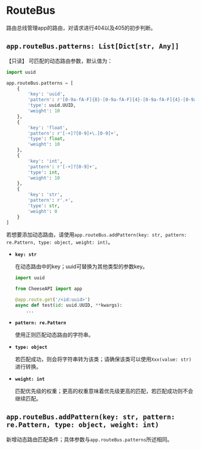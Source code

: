 # **RouteBus**

路由总线管理app的路由，对请求进行404以及405的初步判断。

## **`app.routeBus.patterns: List[Dict[str, Any]]`**

【只读】 可匹配的动态路由参数，默认值为：

```python
import uuid

app.routeBus.patterns = [
    {
        'key': 'uuid',
        'pattern': r'[0-9a-fA-F]{8}-[0-9a-fA-F]{4}-[0-9a-fA-F]{4}-[0-9a-fA-F]{4}-[0-9a-fA-F]{12}',
        'type': uuid.UUID,
        'weight': 10
    },
    {
        'key': 'float',
        'pattern': r'[-+]?[0-9]+\.[0-9]+',
        'type': float,
        'weight': 10
    },
    {
        'key': 'int',
        'pattern': r'[-+]?[0-9]+',
        'type': int,
        'weight': 10
    },
    {
        'key': 'str',
        'pattern': r'.+',
        'type': str,
        'weight': 0
    }
]
```

若想要添加动态路由，请使用`app.routeBus.addPattern(key: str, pattern: re.Pattern, type: object, weight: int)`。

- **`key: str`**

    在动态路由中的key；uuid可替换为其他类型的参数key。

    ```python
    import uuid

    from CheeseAPI import app

    @app.route.get('/<id:uuid>')
    async def test(id: uuid.UUID, **kwargs):
        ...
    ```

- **`pattern: re.Pattern`**

    使用正则匹配动态路由的字符串。

- **`type: object`**

    若匹配成功，则会将字符串转为该类；请确保该类可以使用`Xxx(value: str)`进行转换。

- **`weight: int`**

    匹配优先级的权重；更高的权重意味着优先级更高的匹配，若匹配成功则不会继续匹配。

## **`app.routeBus.addPattern(key: str, pattern: re.Pattern, type: object, weight: int)`**

新增动态路由匹配条件；具体参数与`app.routeBus.patterns`所述相同。
